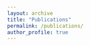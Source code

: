 ```yaml
---
layout: archive
title: "Publications"
permalink: /publications/
author_profile: true
---
```



<script src="https://bibbase.org/show?bib=https%3A%2F%2Fbibbase.org%2Fnetwork%2Ffiles%2Fj4fb9TwnMg9RAAuDu&commas=true&jsonp=1&titleLinks=false&theme=default"></script>
